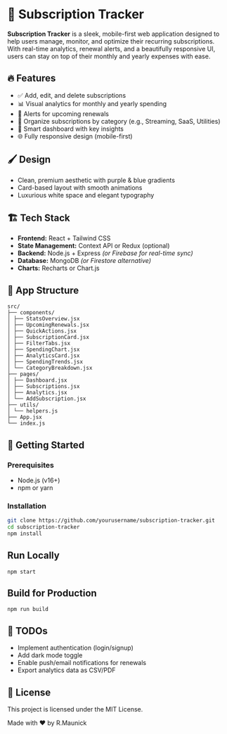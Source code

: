 # 📱 Subscription Tracker

**Subscription Tracker** is a sleek, mobile-first web application designed to help users manage, monitor, and optimize their recurring subscriptions. With real-time analytics, renewal alerts, and a beautifully responsive UI, users can stay on top of their monthly and yearly expenses with ease.

## 🔥 Features

- ✅ Add, edit, and delete subscriptions
- 📊 Visual analytics for monthly and yearly spending
- 🔔 Alerts for upcoming renewals
- 📂 Organize subscriptions by category (e.g., Streaming, SaaS, Utilities)
- 🧠 Smart dashboard with key insights
- 🌐 Fully responsive design (mobile-first)

## 🖌️ Design

- Clean, premium aesthetic with purple & blue gradients
- Card-based layout with smooth animations
- Luxurious white space and elegant typography

## 🏗️ Tech Stack

- **Frontend:** React + Tailwind CSS
- **State Management:** Context API or Redux (optional)
- **Backend:** Node.js + Express *(or Firebase for real-time sync)*
- **Database:** MongoDB *(or Firestore alternative)*
- **Charts:** Recharts or Chart.js

## 🧱 App Structure

```
src/
├── components/
│ ├── StatsOverview.jsx
│ ├── UpcomingRenewals.jsx
│ ├── QuickActions.jsx
│ ├── SubscriptionCard.jsx
│ ├── FilterTabs.jsx
│ ├── SpendingChart.jsx
│ ├── AnalyticsCard.jsx
│ ├── SpendingTrends.jsx
│ └── CategoryBreakdown.jsx
├── pages/
│ ├── Dashboard.jsx
│ ├── Subscriptions.jsx
│ ├── Analytics.jsx
│ └── AddSubscription.jsx
├── utils/
│ └── helpers.js
├── App.jsx
└── index.js
```

## 🚀 Getting Started

### Prerequisites

- Node.js (v16+)
- npm or yarn

### Installation

```bash
git clone https://github.com/yourusername/subscription-tracker.git
cd subscription-tracker
npm install
```

## Run Locally

```
npm start
```

## Build for Production

```
npm run build
```

## 📌 TODOs

- Implement authentication (login/signup)
- Add dark mode toggle
- Enable push/email notifications for renewals
- Export analytics data as CSV/PDF

## 📄 License
This project is licensed under the MIT License.

Made with ❤️ by R.Maunick




















